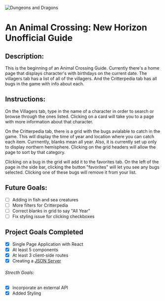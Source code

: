![Dungeons and Dragons](https://images.ctfassets.net/swt2dsco9mfe/1qU2YMq2MSczf9KGme5gu7/a580e2f158f2c08faad3a9d4463af0bc/dnd-hub-logo.png?fm=avif)

# An Animal Crossing: New Horizon Unofficial Guide

## Description:
This is the beginning of an Animal Crossing Guide. Currently there's a home page that displays character's with birthdays on the current date. The villagers tab has a list of all of the villagers. And the Critterpedia tab has all bugs in the game with info about each. 

## Instructions:
On the Villagers tab, type in the name of a character in order to search or browse through the ones listed. Clicking on a card will take you to a page with more information about that character.

On the Critterpedia tab, there is a grid with the bugs avialable to catch in the game. This will display the time of year and location where you can catch each item. Currnently, blanks mean all year. Also, it is currently set up only to display northern hemisphere. Clicking on the grid headers will allow the page to sort by that category.

Clicking on a bug in the grid will add it to the favorites tab. On the left of the page in the side bar, clicking the button "favorites" will let you see any bugs selected. Clicking one of these bugs will remove it from your list. 

## Future Goals:
- [ ] Adding in fish and sea creatures
- [ ] More filters for Critterpedia
- [ ] Correct blanks in grid to say "All Year"
- [ ] Fix styling issue for clicking checkboxes

## Project Goals Completed
- [x] Single Page Application with React
- [x] At least 5 components
- [x] At least 3 client-side routes
- [x] Creating a [JSON Server](https://github.com/Amber-Yerkey/json-server-template_Phase2Project)

###### Strecth Goals:
- [x] Incorporate an external API
- [x] Added Styling
